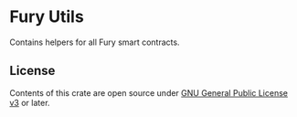 # Fury Utils

Contains helpers for all Fury smart contracts.

## License

Contents of this crate are open source under [GNU General Public License v3](../../LICENSE) or later.
